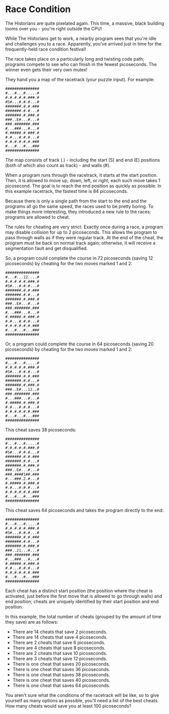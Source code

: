 # Race Condition

The Historians are quite pixelated again. This time, a massive, black building looms over you - you're right outside the CPU!

While The Historians get to work, a nearby program sees that you're idle and challenges you to a race. Apparently, you've arrived just in time for the frequently-held race condition festival!

The race takes place on a particularly long and twisting code path; programs compete to see who can finish in the fewest picoseconds. The winner even gets their very own mutex!

They hand you a map of the racetrack (your puzzle input). For example:

```
###############
#...#...#.....#
#.#.#.#.#.###.#
#S#...#.#.#...#
#######.#.#.###
#######.#.#...#
#######.#.###.#
###..E#...#...#
###.#######.###
#...###...#...#
#.#####.#.###.#
#.#...#.#.#...#
#.#.#.#.#.#.###
#...#...#...###
###############
```

The map consists of track (.) - including the start (S) and end (E) positions (both of which also count as track) - and walls (#).

When a program runs through the racetrack, it starts at the start position. Then, it is allowed to move up, down, left, or right; each such move takes 1 picosecond. The goal is to reach the end position as quickly as possible. In this example racetrack, the fastest time is 84 picoseconds.

Because there is only a single path from the start to the end and the programs all go the same speed, the races used to be pretty boring. To make things more interesting, they introduced a new rule to the races: programs are allowed to cheat.

The rules for cheating are very strict. Exactly once during a race, a program may disable collision for up to 2 picoseconds. This allows the program to pass through walls as if they were regular track. At the end of the cheat, the program must be back on normal track again; otherwise, it will receive a segmentation fault and get disqualified.

So, a program could complete the course in 72 picoseconds (saving 12 picoseconds) by cheating for the two moves marked 1 and 2:

```
###############
#...#...12....#
#.#.#.#.#.###.#
#S#...#.#.#...#
#######.#.#.###
#######.#.#...#
#######.#.###.#
###..E#...#...#
###.#######.###
#...###...#...#
#.#####.#.###.#
#.#...#.#.#...#
#.#.#.#.#.#.###
#...#...#...###
###############
```

Or, a program could complete the course in 64 picoseconds (saving 20 picoseconds) by cheating for the two moves marked 1 and 2:

```
###############
#...#...#.....#
#.#.#.#.#.###.#
#S#...#.#.#...#
#######.#.#.###
#######.#.#...#
#######.#.###.#
###..E#...12..#
###.#######.###
#...###...#...#
#.#####.#.###.#
#.#...#.#.#...#
#.#.#.#.#.#.###
#...#...#...###
###############
```

This cheat saves 38 picoseconds:

```
###############
#...#...#.....#
#.#.#.#.#.###.#
#S#...#.#.#...#
#######.#.#.###
#######.#.#...#
#######.#.###.#
###..E#...#...#
###.####1##.###
#...###.2.#...#
#.#####.#.###.#
#.#...#.#.#...#
#.#.#.#.#.#.###
#...#...#...###
###############
```

This cheat saves 64 picoseconds and takes the program directly to the end:

```
###############
#...#...#.....#
#.#.#.#.#.###.#
#S#...#.#.#...#
#######.#.#.###
#######.#.#...#
#######.#.###.#
###..21...#...#
###.#######.###
#...###...#...#
#.#####.#.###.#
#.#...#.#.#...#
#.#.#.#.#.#.###
#...#...#...###
###############
```

Each cheat has a distinct start position (the position where the cheat is activated, just before the first move that is allowed to go through walls) and end position; cheats are uniquely identified by their start position and end position.

In this example, the total number of cheats (grouped by the amount of time they save) are as follows:

- There are 14 cheats that save 2 picoseconds.
- There are 14 cheats that save 4 picoseconds.
- There are 2 cheats that save 6 picoseconds.
- There are 4 cheats that save 8 picoseconds.
- There are 2 cheats that save 10 picoseconds.
- There are 3 cheats that save 12 picoseconds.
- There is one cheat that saves 20 picoseconds.
- There is one cheat that saves 36 picoseconds.
- There is one cheat that saves 38 picoseconds.
- There is one cheat that saves 40 picoseconds.
- There is one cheat that saves 64 picoseconds.

You aren't sure what the conditions of the racetrack will be like, so to give yourself as many options as possible, you'll need a list of the best cheats. How many cheats would save you at least 100 picoseconds?
